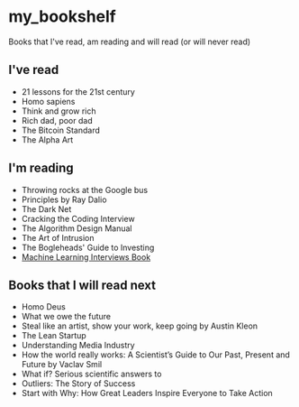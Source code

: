# my_bookshelf
Books that I've read, am reading and will read (or will never read)


## I've read
- 21 lessons for the 21st century
- Homo sapiens
- Think and grow rich
- Rich dad, poor dad
- The Bitcoin Standard
- The Alpha Art

## I'm reading
- Throwing rocks at the Google bus
- Principles by Ray Dalio
- The Dark Net
- Cracking the Coding Interview
- The Algorithm Design Manual
- The Art of Intrusion
- The Bogleheads' Guide to Investing
- [Machine Learning Interviews Book](https://huyenchip.com/ml-interviews-book/)

## Books that I will read next
- Homo Deus
- What we owe the future
- Steal like an artist, show your work, keep going by Austin Kleon
- The Lean Startup
- Understanding Media Industry
- How the world really works: A Scientist’s Guide to Our Past, Present and Future by Vaclav Smil
- What if? Serious scientific answers to
- Outliers: The Story of Success
- Start with Why: How Great Leaders Inspire Everyone to Take Action
